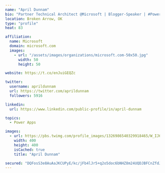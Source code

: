 ```yaml
---
name: "April Dunnam"
bio: "Partner Technical Architect @Microsoft | Blogger-Speaker | #PowerApps, #PowerAutomate, #Office365, #SharePoint | #WIT | #Karaoke Queen"
location: Broken Arrow, OK
type: "profile"
heat: 83

affiliation:
  name: Microsoft
  domain: microsoft.com
  images:
    - url: "/assets/images/organizations/microsoft.com-50x50.jpg"
      width: 50
      height: 50

website: https://t.co/enJuiGEQZc

twitter:
  username: aprildunnam
  url: https://twitter.com/aprildunnam
  followers: 5916

linkedin:
  url: https://www.linkedin.com/public-profile/in/april-dunnam

topics:
  - Power Apps

images:
  - url: https://pbs.twimg.com/profile_images/1326986540329918465/W_IJ6Ih2_400x400.jpg
    width: 400
    height: 400
    isCached: true
    title: "April Dunnam"

secured: "DQFosS3e8AuAaJKCUPyE/kc/jFb4lJr5+q2o5doc6bNHZ8m24UQDJBFCnZfdJorW4yme8MgpDMLAx6xERtNsng+1BmpIYevVhxQqdbotuuN0pNkKH9x5T4v28BvHa1SNA+0R1lBi7FvIkBbYA0138gKnHorWFI8r1+6RUNtQEYcsbVUOUQzQuYg6JjaUs97w0jq+YvgG1LEfvyAhb4aB40zCt18AA7M/bIv+4+Vs9rox0+z6qzWajYxSvUc6tnBJWr52WIn3nHx7KGnmX/y8ffLtWakslIdR4Nzu1X3evLCZDaE67kzxYTEaGEoXa/uNIic8lFK5MN10aAbBGO//FRnHmpl+Fj/wS/qtTSfgoGWOmw3TwJNBk1b1CzU1XqBkKca+g04qoIeXJjL3KY8qtvBykQ6GNXD9diInPBr++XE=;EGy1SPt5Z51j7brdDH6Ymw=="
---
```


